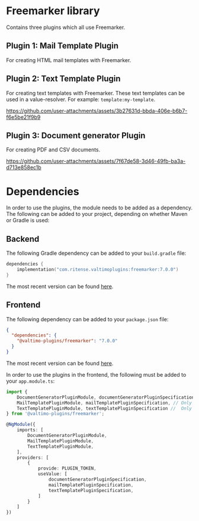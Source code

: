 # Freemarker library

Contains three plugins which all use Freemarker.

## Plugin 1: Mail Template Plugin

For creating HTML mail templates with Freemarker.

## Plugin 2: Text Template Plugin

For creating text templates with Freemarker. These text templates can be used in a value-resolver. For example:
`template:my-template`.

https://github.com/user-attachments/assets/3b27631d-bbda-406e-b6b7-f6e5be21f9b9

## Plugin 3: Document generator Plugin

For creating PDF and CSV documents.

https://github.com/user-attachments/assets/7f67de58-3d46-49fb-ba3a-d713e858ec1b

# Dependencies

In order to use the plugins, the module needs to be added as a dependency. The
following can be added to your project, depending on whether Maven or Gradle is used:

## Backend

The following Gradle dependency can be added to your `build.gradle` file:

```kotlin
dependencies {
    implementation("com.ritense.valtimoplugins:freemarker:7.0.0")
}
```

The most recent version can be found [here](https://mvnrepository.com/artifact/com.ritense.valtimoplugins/freemarker).

## Frontend

The following dependency can be added to your `package.json` file:

```json
{
  "dependencies": {
    "@valtimo-plugins/freemarker": "7.0.0"
  }
}
```

The most recent version can be found [here](https://www.npmjs.com/package/@valtimo-plugins/freemarker?activeTab=versions).

In order to use the plugins in the frontend, the following must be added to your `app.module.ts`:

```typescript
import {
    DocumentGeneratorPluginModule, documentGeneratorPluginSpecification, // Only needed for the document-generator plugin
    MailTemplatePluginModule, mailTemplatePluginSpecification, // Only needed for the mail-template plugin
    TextTemplatePluginModule, textTemplatePluginSpecification //  Only needed for the text-template plugin
} from '@valtimo-plugins/freemarker';

@NgModule({
    imports: [
        DocumentGeneratorPluginModule,
        MailTemplatePluginModule,
        TextTemplatePluginModule,
    ],
    providers: [
        {
            provide: PLUGIN_TOKEN,
            useValue: [
                documentGeneratorPluginSpecification,
                mailTemplatePluginSpecification,
                textTemplatePluginSpecification,
            ]
        }
    ]
})
```
